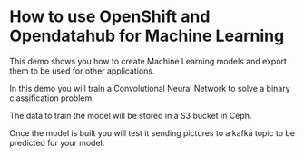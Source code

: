# How to use OpenShift and Opendatahub for Machine Learning

This demo shows you how to create Machine Learning models and export them to be used for other applications.

In this demo you will train a Convolutional Neural Network to solve a binary classification problem. 

The data to train the model will be stored in a S3 bucket in Ceph.

Once the model is built you will test it sending pictures to a kafka topic to be predicted for your model.
